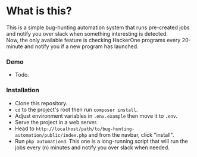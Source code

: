 # What is this?
This is a simple bug-hunting automation system that runs pre-created jobs and notify you over slack when something interesting is detected.\
Now, the only available feature is checking HackerOne programs every 20-minute and notify you if a new program has launched.

### Demo
- Todo.

### Installation
- Clone this repository.
- `cd` to the project's root then run `composer install`.
- Adjust environment variables in `.env.example` then move it to `.env`.
- Serve the project in a web server.
- Head to `http://localhost/path/to/bug-hunting-automation/public/index.php` and from the navbar, click "install".
- Run `php automationd`. This one is a long-running script that will run the jobs every (n) minutes and notify you over slack when needed.
